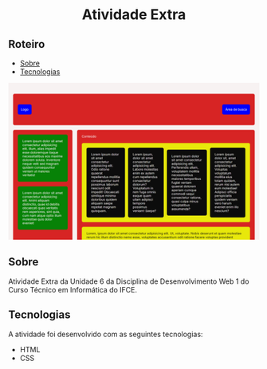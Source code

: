 <h1 align="center">
  Atividade Extra
</h1>

## Roteiro

<ul>
  <li>
    <a href="#sobre">
      Sobre
    </a>
  </li>
  <li>
    <a href="#tecnologias">
      Tecnologias
    </a>
  </li>
</ul>

![Visualização da atividade](./.github/preview.png)

## Sobre

Atividade Extra da Unidade 6 da Disciplina de Desenvolvimento Web 1 do Curso Técnico em Informática do IFCE.

## Tecnologias

A atividade foi desenvolvido com as seguintes tecnologias:

- HTML
- CSS
